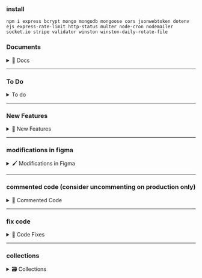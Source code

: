 ### install

```
npm i express bcrypt mongo mongodb mongoose cors jsonwebtoken dotenv ejs express-rate-limit http-status multer node-cron nodemailer socket.io stripe validator winston winston-daily-rotate-file
```

### Documents

<details>
<summary>📌 Docs</summary>

</details>

---

### To Do

<details>
<summary>To do</summary>

1.

</details>

---

### New Features

<details>
<summary>🚀 New Features</summary>

1.

</details>

---

### modifications in figma

<details>
<summary>🖌 Modifications in Figma</summary>

1.

</details>

---

### commented code (consider uncommenting on production only)

<details>
<summary>🧪 Commented Code</summary>

1.

</details>

---

### fix code

<details>
<summary>🔧 Code Fixes</summary>

- Before completing a trip, calculate `tollFee` and add it to the final amount

</details>

---

### collections

<details>
<summary>🗃 Collections</summary>

1. auths
2. admins
3. users
4. notifications
5. payments

</details>

